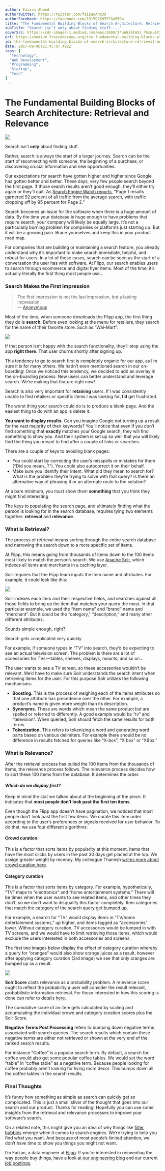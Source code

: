 ```yaml
---
author: Faizan Ahmed
authorTwitter: https://twitter.com/faizanAhm3d
authorFacebook: https://facebook.com/10159269557845594
title: "The Fundamental Building Blocks of Search Architecture: Retrieval and Relevance"
subTitle: "Search isn’t only about finding stuff...."
coverSrc: https://cdn-images-1.medium.com/max/2000/1*ueNi9IASz_PbxmuiVjXjUA.jpeg
url: https://medium.freecodecamp.org/the-fundamental-building-blocks-of-search-architecture-retrieval-and-relevance-289297a37681
id: the-fundamental-building-blocks-of-search-architecture-retrieval-and-relevance-289297a37681
date: 2017-09-06T21:45:07.492Z
tags: [
  "Technology",
  "Web Development",
  "Programming",
  "Startup",
  "Tech"
]
---
```

# The Fundamental Building Blocks of Search Architecture: Retrieval and Relevance







![](https://cdn-images-1.medium.com/max/2000/1*ueNi9IASz_PbxmuiVjXjUA.jpeg)







Search isn’t **only** about finding stuff.

Rather, search is always the start of a larger journey. Search can be the start of reconnecting with someone, the beginning of a purchase, or discovering crucial information and new opportunities.

Our expectations for search have gotten higher and higher since Google has gotten better and better. These days, very few people search beyond the first page. If those search results aren’t good enough, they’ll either try again or they’ll quit. As [Search Engine Watch reports](https://searchenginewatch.com/sew/study/2276184/no-1-position-in-google-gets-33-of-search-traffic-study), “Page 1 results garnered 92 percent of all traffic from the average search, with traffic dropping off by 95 percent for Page 2.”

Search becomes an issue for the software when there is a huge amount of data. By the time your database is huge enough to have problems that require search, your company will likely be equally large. It’s not a particularly burning problem for companies or platforms just starting up. But it will be a growing pain. Brace yourselves and keep this in your product road map.

For companies that are building or maintaining a search feature, you already understand why it’s important to make search immediate, helpful, and robust for users. In a lot of these cases, search can be seen as the start of a conversation the user has with software. At Flipp, our search enables users to search through ecommerce and digital flyer items. Most of the time, it’s actually literally the first thing most people use…

### Search Makes the First Impression

> The first impression is not the last impression, but a lasting impression.   
> — [Anonymous](https://en.wikiquote.org/wiki/Anonymous)

Most of the time, when someone downloads the Flipp app, the first thing they do is **search**. Before even looking at the menu for retailers, they search for the name of their favorite store. Such as “Wal-Mart”.



![](https://cdn-images-1.medium.com/max/1600/0*fWEHa7Ga0xmEKzTI.)



If that person isn’t happy with the search functionality, they’ll stop using the app **right there**. That user churns shortly after signing up.

This tendency to go to search first is completely organic for our app, as I’m sure it is for many others. We hadn’t even mentioned search in our on-boarding! Once we noticed this tendency, we decided to add an overlay in the on-boarding process. New users can better understand and leverage search. We’re making that feature right now!

Search is also very important for **retaining** users. If I was consistently unable to find retailers or specific items I was looking for, **I’d** get frustrated.

The worst thing your search could do is to produce a blank page. And the easiest thing to do with an app is delete it.

**You want to display results.** Can you imagine Google not turning up a result for the vast majority of their keywords? You’ll notice that even if you don’t find something that **exactly** matches your Google search, they will find something to show you. And their system is set up so well that you will likely find the thing you meant to find after a couple of links or searches.

There are a couple of keys to avoiding blank pages:

*   You could start by correcting the user’s misspells or mistakes for them (“Did you mean…?”). You could also autocorrect it on their behalf.
*   Make sure you identify their intent. What did they mean to search for? What is the problem they’re trying to solve with that query? Is there an alternative way of phrasing it or an alternate route to the solution?

At a bare minimum, you must show them **something** that you think they might find interesting.

The keys to populating the search page, and ultimately finding what the person is looking for in the search database, requires tying two elements together: **retrieval** and **relevance**.

### What is Retrieval?

The process of retrieval means sorting through the entire search database and narrowing the search down to a more specific set of items.

At Flipp, this means going from thousands of items down to the 100 items most likely to match the person’s search. We use [Apache Solr](https://lucene.apache.org/solr/), which indexes all items and merchants in a caching layer.

Solr requires that the Flipp team inputs the item name and attributes. For example, it could look like this:



![](https://cdn-images-1.medium.com/max/1600/0*N8Vd3vcW2k5Hhbf6.)



Solr indexes each item and their respective fields, and searches against all those fields to bring up the item that matches your query the most. In that particular example, we used the “item name” and “brand” name and “merchant”. But it could be the “category,” “description,” and many other different attributes.

Sounds simple enough, right?

Search gets complicated very quickly.

For example, if someone types in “TV” into search, they’d be expecting to see an actual television screen. The problem is there are a lot of accessories for TVs — tables, shelves, displays, mounts, and so on…

The user wants to see a TV screen, so these accessories wouldn’t be relevant. We’d have to make sure Solr understands the search intent when retrieving items for the user. For this purpose Solr utilizes the following mechanisms:

*   **Boosting.** This is the process of weighing each of the items attributes so that one attribute has precedence over the other. For example, a product’s name is given more weight than its description.
*   **Synonyms.** These are words which mean the same product but are spelled or referred to differently. A good example would be “tv” and “television”. When queried, Solr should fetch the same results for both terms.
*   **Tokenization.** This refers to tokenizing a word and generating word parts based on various delimiters. For example there should be no difference in results fetched for queries like “X-box”, “X box” or “XBox.”

### What is Relevance?

After the retrieval process has pulled the 100 items from the thousands of items, the relevance process follows. The relevance process decides how to sort these 100 items from the database. It determines the order.

#### _Which do we display first?_

Keep in mind the stat we talked about at the beginning of the piece. It indicates that **most people don’t look past the first ten items**.

Even though the Flipp app doesn’t have pagination, we noticed that most people don’t look past the first few items. We curate this item order according to the user’s preferences or signals received for user behavior. To do that, we use four different algorithms:

#### **Crowd curation**

This is a factor that sorts items by popularity at this moment. Items that have the most clicks by users in the past 30 days get placed at the top. We assign greater weight by recency. My colleague Thanesh [writes more about crowd curation here](https://medium.freecodecamp.com/how-crowd-curation-improved-our-search-quality-by-27-84d500e751bc).

#### **Category curation**

This is a factor that sorts items by category. For example, hypothetically, “TV” maps to “electronics” and “home entertainment systems.” There will be times when the user wants to see related items, and other times they don’t, so we don’t want to disqualify this factor completely. Item categories that match the category of the search query get bumped up.

For example, a search for “TV” would display items in “TV/home entertainment systems,” up higher, and items tagged as “accessories” lower. Without category curation, TV accessories would be lumped in with TV screens, and we would have to limit retrieving those items, which would exclude the users interested in both accessories and screens.

The first two images below display the effect of category curation whereby a query for “oranges” would also show orange juices as a result, however after applying category curation (3rd image) we see that only oranges are bumped up as a result.



![](https://cdn-images-1.medium.com/max/1600/0*qttdGNB4eeDJRo1b.)



**Solr Score** casts relevance as a probability problem. A relevance score ought to reflect the probability a user will consider the result relevant, probabilistic information retrieval. For those interested in how this scoring is done can refer to details [here](https://en.wikipedia.org/wiki/Okapi_BM25).

The cumulative score of an item gets calculated by scaling and accumulating the individual crowd and category curation scores plus the Solr Score.

**Negative Terms Post Processing** refers to bumping down negative terms associated with search queries. The search results which contain these negative terms are either not retrieved or shown at the very end of the ranked search results.

For instance “Coffee” is a popular search term. By default, a search for coffee would also get some popular coffee tables. We would set the word “table” in “coffee table” as a negative term. Because people looking for coffee probably aren’t looking for living room decor. This bumps down all the coffee tables in the search results.

### Final Thoughts

It’s funny how something as simple as search can quickly get so complicated. This is just a small sliver of the thought that goes into our search and our product. Thanks for reading! Hopefully you can use some insights from the retrieval and relevance processes to improve your software’s search.

On a related note, this might give you an idea of why things like [filter bubbles](https://www.ted.com/talks/eli_pariser_beware_online_filter_bubbles) emerge when it comes to search engines. We’re trying to help you find what you want. And because of most people’s limited attention, we don’t have time to show you things you might not want.

I’m Faizan, a data engineer at [Flipp](https://flipp.com/). If you’re interested in reinventing the way people buy things, have a look at [our engineering blog](http://eng.flipp.com/) and our current [job postings](https://corp.flipp.com/jobs).








